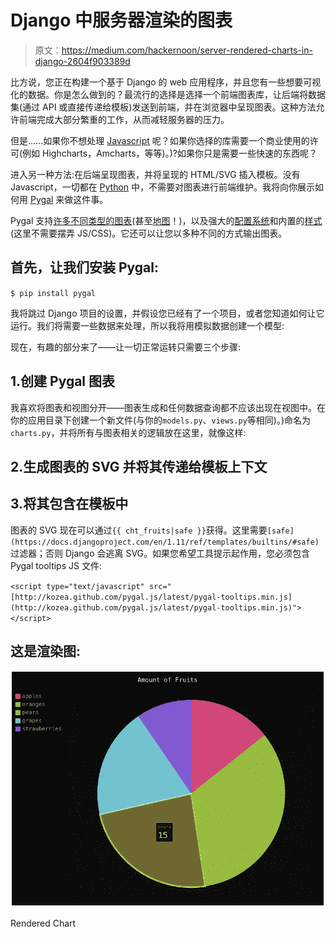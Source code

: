 # Django 中服务器渲染的图表

> 原文：<https://medium.com/hackernoon/server-rendered-charts-in-django-2604f903389d>

比方说，您正在构建一个基于 Django 的 web 应用程序，并且您有一些想要可视化的数据。你是怎么做到的？最流行的选择是选择一个前端图表库，让后端将数据集(通过 API 或直接传递给模板)发送到前端，并在浏览器中呈现图表。这种方法允许前端完成大部分繁重的工作，从而减轻服务器的压力。

但是……如果你不想处理 [Javascript](https://hackernoon.com/tagged/javascript) 呢？如果你选择的库需要一个商业使用的许可(例如 Highcharts，Amcharts，等等)。)?如果你只是需要一些快速的东西呢？

进入另一种方法:在后端呈现图表，并将呈现的 HTML/SVG 插入模板。没有 Javascript，一切都在 [Python](https://hackernoon.com/tagged/python) 中，不需要对图表进行前端维护。我将向你展示如何用 [Pygal](http://pygal.org/en/stable/) 来做这件事。

Pygal 支持[许多不同类型的图表](http://pygal.org/en/stable/documentation/types/index.html)(甚至[地图](http://pygal.org/en/stable/documentation/types/maps/index.html)！)，以及强大的[配置系统](http://pygal.org/en/stable/documentation/configuration/chart.html)和内置的[样式](http://pygal.org/en/stable/documentation/builtin_styles.html)(这里不需要摆弄 JS/CSS)。它还可以让您以多种不同的方式输出图表。

## 首先，让我们安装 Pygal:

`$ pip install pygal`

我将跳过 Django 项目的设置，并假设您已经有了一个项目，或者您知道如何让它运行。我们将需要一些数据来处理，所以我将用模拟数据创建一个模型:

现在，有趣的部分来了——让一切正常运转只需要三个步骤:

## 1.创建 Pygal 图表

我喜欢将图表和视图分开——图表生成和任何数据查询都不应该出现在视图中。在你的应用目录下创建一个新文件(与你的`models.py`、`views.py`等相同)。)命名为`charts.py`，并将所有与图表相关的逻辑放在这里，就像这样:

## 2.生成图表的 SVG 并将其传递给模板上下文

## 3.将其包含在模板中

图表的 SVG 现在可以通过`{{ cht_fruits|safe }}`获得。这里需要`[safe](https://docs.djangoproject.com/en/1.11/ref/templates/builtins/#safe)`过滤器；否则 Django 会逃离 SVG。如果您希望工具提示起作用，您必须包含 Pygal tooltips JS 文件:

`<script type="text/javascript" src="[http://kozea.github.com/pygal.js/latest/pygal-tooltips.min.js](http://kozea.github.com/pygal.js/latest/pygal-tooltips.min.js)"></script>`

## 这是渲染图:

![](img/14b3c9f09e7e8cb260e583fdd58dab87.png)

Rendered Chart